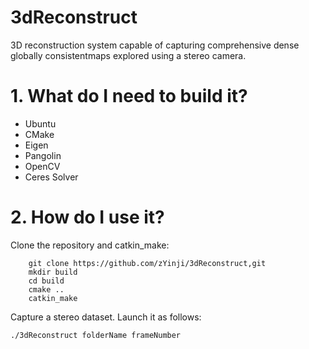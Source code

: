 # 3dReconstruct
3D reconstruction system capable of capturing comprehensive dense globally consistentmaps explored using a stereo camera.

# 1. What do I need to build it? #
* Ubuntu
* CMake
* Eigen
* Pangolin
* OpenCV
* Ceres Solver

# 2. How do I use it? #
Clone the repository and catkin_make:
```
    git clone https://github.com/zYinji/3dReconstruct,git
    mkdir build
    cd build
    cmake ..
    catkin_make
```
Capture a stereo dataset. Launch it as follows:
```
./3dReconstruct folderName frameNumber
```

